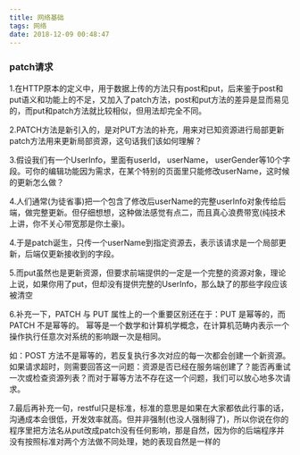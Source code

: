 ```yaml
---
title: 网络基础
tags: 网络
date: 2018-12-09 00:48:47
---
```

### patch请求
1.在HTTP原本的定义中，用于数据上传的方法只有post和put，后来鉴于post和put语义和功能上的不足，又加入了patch方法，post和put方法的差异是显而易见的，而put和patch方法就比较相似，但用法却完全不同。

2.PATCH方法是新引入的，是对PUT方法的补充，用来对已知资源进行局部更新
patch方法用来更新局部资源，这句话我们该如何理解？

3.假设我们有一个UserInfo，里面有userId， userName， userGender等10个字段。可你的编辑功能因为需求，在某个特别的页面里只能修改userName，这时候的更新怎么做？

4.人们通常(为徒省事)把一个包含了修改后userName的完整userInfo对象传给后端，做完整更新。但仔细想想，这种做法感觉有点二，而且真心浪费带宽(纯技术上讲，你不关心带宽那是你土豪)。

4.于是patch诞生，只传一个userName到指定资源去，表示该请求是一个局部更新，后端仅更新接收到的字段。

5.而put虽然也是更新资源，但要求前端提供的一定是一个完整的资源对象，理论上说，如果你用了put，但却没有提供完整的UserInfo，那么缺了的那些字段应该被清空

6.补充一下，PATCH 与 PUT 属性上的一个重要区别还在于：PUT 是幂等的，而 PATCH 不是幂等的。
幂等是一个数学和计算机学概念，在计算机范畴内表示一个操作执行任意次对系统的影响跟一次是相同。

如：POST 方法不是幂等的，若反复执行多次对应的每一次都会创建一个新资源。如果请求超时，则需要回答这一问题：资源是否已经在服务端创建了？能否再重试一次或检查资源列表？而对于幂等方法不存在这一个问题，我们可以放心地多次请求。

7.最后再补充一句，restful只是标准，标准的意思是如果在大家都依此行事的话，沟通成本会很低，开发效率就高。但并非强制(也没人强制得了)，所以你说在你的程序里把方法名从put改成patch没有任何影响，那是自然，因为你的后端程序并没有按照标准对两个方法做不同处理，她的表现自然是一样的